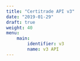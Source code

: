 ```yaml
---
title: "Certitrade API v3"
date: "2019-01-29"
draft: true
weight: 40
menu: 
    main:
        identifier: v3
        name: v3 API
---
```

